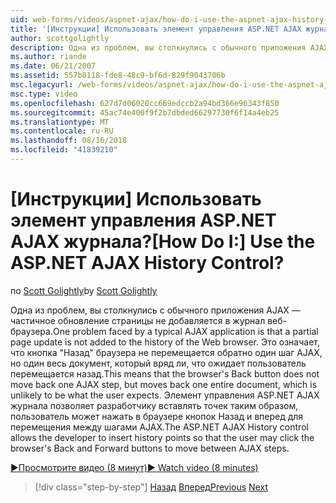 ```yaml
---
uid: web-forms/videos/aspnet-ajax/how-do-i-use-the-aspnet-ajax-history-control
title: '[Инструкции] Использовать элемент управления ASP.NET AJAX журнала? | Документы Майкрософт'
author: scottgolightly
description: Одна из проблем, вы столкнулись с обычного приложения AJAX — частичное обновление страницы не добавляется в журнал веб-браузера. Это означает, что в браузере б...
ms.author: riande
ms.date: 06/21/2007
ms.assetid: 557b0118-fde8-48c9-bf6d-829f9043706b
msc.legacyurl: /web-forms/videos/aspnet-ajax/how-do-i-use-the-aspnet-ajax-history-control
msc.type: video
ms.openlocfilehash: 627d7d06020cc669edccb2a94bd366e96343f850
ms.sourcegitcommit: 45ac74e400f9f2b7dbded66297730f6f14a4eb25
ms.translationtype: MT
ms.contentlocale: ru-RU
ms.lasthandoff: 08/16/2018
ms.locfileid: "41839210"
---
```

<a name="how-do-i-use-the-aspnet-ajax-history-control"></a><span data-ttu-id="86209-105">[Инструкции] Использовать элемент управления ASP.NET AJAX журнала?</span><span class="sxs-lookup"><span data-stu-id="86209-105">[How Do I:] Use the ASP.NET AJAX History Control?</span></span>
====================
<span data-ttu-id="86209-106">по [Scott Golightly](https://github.com/scottgolightly)</span><span class="sxs-lookup"><span data-stu-id="86209-106">by [Scott Golightly](https://github.com/scottgolightly)</span></span>

<span data-ttu-id="86209-107">Одна из проблем, вы столкнулись с обычного приложения AJAX — частичное обновление страницы не добавляется в журнал веб-браузера.</span><span class="sxs-lookup"><span data-stu-id="86209-107">One problem faced by a typical AJAX application is that a partial page update is not added to the history of the Web browser.</span></span> <span data-ttu-id="86209-108">Это означает, что кнопка "Назад" браузера не перемещается обратно один шаг AJAX, но один весь документ, который вряд ли, что ожидает пользователь перемещается назад.</span><span class="sxs-lookup"><span data-stu-id="86209-108">This means that the browser's Back button does not move back one AJAX step, but moves back one entire document, which is unlikely to be what the user expects.</span></span> <span data-ttu-id="86209-109">Элемент управления ASP.NET AJAX журнала позволяет разработчику вставлять точек таким образом, пользователь может нажать в браузере кнопок Назад и вперед для перемещения между шагами AJAX.</span><span class="sxs-lookup"><span data-stu-id="86209-109">The ASP.NET AJAX History control allows the developer to insert history points so that the user may click the browser's Back and Forward buttons to move between AJAX steps.</span></span>

[<span data-ttu-id="86209-110">&#9654;Просмотрите видео (8 минут)</span><span class="sxs-lookup"><span data-stu-id="86209-110">&#9654; Watch video (8 minutes)</span></span>](https://channel9.msdn.com/Blogs/ASP-NET-Site-Videos/how-do-i-use-the-aspnet-ajax-history-control)

> [!div class="step-by-step"]
> <span data-ttu-id="86209-111">[Назад](how-do-i-use-the-aspnet-ajax-updateprogress-control.md)
> [Вперед](how-do-i-implement-the-ajax-after-processing-pattern.md)</span><span class="sxs-lookup"><span data-stu-id="86209-111">[Previous](how-do-i-use-the-aspnet-ajax-updateprogress-control.md)
[Next](how-do-i-implement-the-ajax-after-processing-pattern.md)</span></span>
